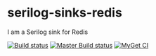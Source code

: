 # serilog-sinks-redis
I am a Serilog sink for Redis

[![Build status](https://ci.appveyor.com/api/projects/status/pmgou6qm452s50d0?svg=true)](https://ci.appveyor.com/project/dburriss/serilog-sinks-redis)
[![Master Build status](https://ci.appveyor.com/api/projects/status/pmgou6qm452s50d0/branch/master?svg=true)](https://ci.appveyor.com/project/dburriss/serilog-sinks-redis/branch/master)
[![MyGet CI](https://img.shields.io/myget/dburriss-ci/v/Serilog.Sinks.Redis.svg)](http://myget.org/gallery/dburriss-ci)
